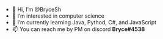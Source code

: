 - 👋 Hi, I’m @BryceSh
- 👀 I’m interested in computer science
- 🌱 I’m currently learning Java, Pythod, C#, and JavaScript
- 📫 You can reach me by PM on discord **Bryce#4538** 
